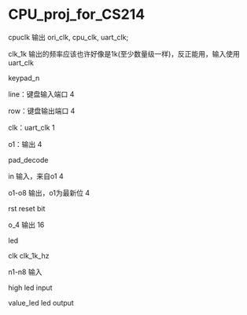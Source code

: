 # CPU_proj_for_CS214

cpuclk 输出 ori_clk, cpu_clk, uart_clk;

clk_1k 输出的频率应该也许好像是1k(至少数量级一样)，反正能用，输入使用uart_clk

keypad_n

line：键盘输入端口 4

row：键盘输出端口 4

clk：uart_clk 1

o1：输出 4

pad_decode

in 输入，来自o1 4

o1-o8 输出，o1为最新位 4

rst reset bit

o_4 输出 16



led

clk clk_1k_hz

n1-n8 输入

high led input

value_led led output